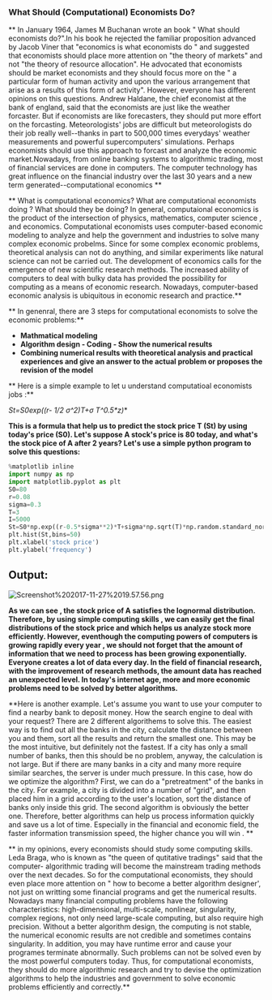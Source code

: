 
###  What Should (Computational) Economists Do?

** In January 1964,  James M Buchanan wrote an book " What should economists do?".In his book he 
 rejected the familiar proposition advanced by Jacob Viner that "economics is what economists do " and 
 suggested that economists should place more attention on "the theory of markets" and not "the theory of
 resource allocation". He advocated that economists should be market economists and they should focus 
 more on the " a particular form of human activity and upon the various arrangement that arise as a 
 results of this form of activity". However, everyone has different opinions on this questions. Andrew 
 Haldane, the chief economist at the bank of england, said that the economists are just like the weather 
 forcaster. But if economists are like forecasters, they should put more effort on the forcasting. 
 Meteorologists' jobs are difficult but  meteorologists do their job really well--thanks in part to 500,000 
 times everydays' weather measurements and powerful supercomputers' simulations. Perhaps 
 economists should use this approach to forcast and analyze the economic market.Nowadays, from 
 online banking systems to  algorithmic trading,  most of financial services are done in computers. The 
 computer technology has great influence on the financial industry over the last 30 years and a new term 
 generated--computational economics  **

** What is computational economics? What are computational economists doing ? What should they be 
 doing?  In general, computaional economics is the product of the intersection of physics, mathematics, 
 computer science , and economics. Computational economists uses computer-based economic modeling 
 to analyze and help the government and industries to solve many complex economic probelms. Since for 
 some complex economic problems, theoretical analysis can not do anything, and similar experiments like 
 natural science can not be carried out. The development of economics calls  for the emergence of new 
 scientific research methods. The increased ability of computers to deal with bulky data has provided the 
 possibility for computing as a means of economic research. Nowadays, computer-based economic 
 analysis is ubiquitous in economic research and practice.**  
 
** In genenral, there are 3 steps for computational economists to solve the economic problems:**
   - **Mathmatical modeling**
   - **Algorithm design - Coding - Show the numerical results**
   - **Combining numerical results with theoretical analysis and practical experiences and  give an answer 
      to the actual problem or proposes the revision of the model**  

** Here is a simple example to let u understand computatioal economists jobs :**  
 
**St=S0exp((r- 1/2 σ^2)T+σ* T^0.5*z)**

**This is a formula that help us to predict the stock price T (St) by using today's price (S0). Let's suppose
   A stock's price is 80 today, and what's the stock pice of A after 2 years? Let's use a simple python 
   program to solve this questions:**

```python
%matplotlib inline
import numpy as np
import matplotlib.pyplot as plt
S0=80
r=0.08
sigma=0.3
T=3
I=5000
St=S0*np.exp((r-0.5*sigma**2)*T+sigma*np.sqrt(T)*np.random.standard_normal(I))
plt.hist(St,bins=50)
plt.xlabel('stock price')
plt.ylabel('frequency')
```

## Output:
![Screenshot%202017-11-27%2019.57.56.png](attachment:Screenshot%202017-11-27%2019.57.56.png)  


**As we can see , the stock price of A satisfies the lognormal distribution.  Therefore, by using simple 
computing skills , we can easily get the final distributions of the stock price and which helps us analyze stock more efficiently.  However, eventhough the computing powers of computers is growing rapidly every 
year , we should not forget that  the amount of information that we need to process has been growing 
exponentially. Everyone creates a lot of data every day. In the field of financial research, with the 
improvement of research methods, the amount data has reached an unexpected level.  In today's internet 
age, more and more economic problems need to be solved by better algorithms.**  


**Here is another example.  Let's assume you want to use your computer to find a nearby bank to deposit money. How the search engine to deal with your request? There are 2 different algorithems to solve this. The easiest way is to find out all the banks in the city, calculate the distance between you and them, sort all the results and return the smallest one. This may be the most intuitive, but definitely not the fastest. If a city has only a small number of banks, then this should be no problem, anyway, the calculation is not large. But if there are many banks in a city and many more require similar searches, the server is under much pressure. In this case, how do we optimize the algorithm? First, we can do a "pretreatment" of the banks in the city. For example, a city is divided into a number of "grid", and then placed him in a grid according to the user's location, sort the distance of banks only inside this grid.  The second algorithm is obviously the better one.  Therefore, better algorithms can help us process information quickly  and save us a lot of time. Especially in the financial and economic field,  the faster information transmission speed, the higher chance you will win . **


** in my opinions, every economists should study some computing skills. Leda  Braga, who is known as "the queen of    qutitative tradings" said that the computer- algorithmic trading will become the mainstream trading methods over the next decades.  So for the computational economists, they should even place more attention on " how to become a better algorithm designer', not just on writting some financial programs and get the numerical results.  Nowadays many financial computing problems have the following characteristics: high-dimensional, multi-scale, nonlinear, singularity, complex regions, not only need large-scale computing, but also require high precision. Without a better algorithm design, the computing is not stable, the numerical economic results are not credible and sometimes contains singularity. In addition, you may have runtime error and cause your programes terminate abnormally. Such problems can not be solved even by the most powerful computers today. Thus, for computational economists, they should do more algorithmic research and try to devise the optimization algorithms to help the industries and government to solve economic problems efficiently and correctly.**


